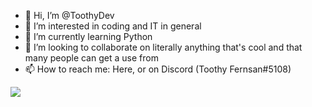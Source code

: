 - 👋 Hi, I’m @ToothyDev
- 👀 I’m interested in coding and IT in general
- 🌱 I’m currently learning Python
- 💞️ I’m looking to collaborate on literally anything that's cool and that many people can get a use from
- 📫 How to reach me: Here, or on Discord (Toothy Fernsan#5108)


<a href="https://wakatime.com"><img src="https://wakatime.com/share/@30d9ab26-c2ac-4341-91e5-70b8043852d2/8145170c-2244-4269-a153-f7816edd0298.png" /></a>
